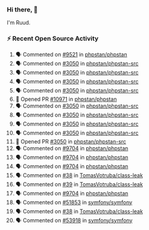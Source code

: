### Hi there, 👋

I'm Ruud.
 
### :zap: Recent Open Source Activity

<!--START_SECTION:activity-->
1. 🗣 Commented on [#9521](https://github.com/phpstan/phpstan/issues/9521#issuecomment-2095940870) in [phpstan/phpstan](https://github.com/phpstan/phpstan)
2. 🗣 Commented on [#3050](https://github.com/phpstan/phpstan-src/pull/3050#issuecomment-2095896463) in [phpstan/phpstan-src](https://github.com/phpstan/phpstan-src)
3. 🗣 Commented on [#3050](https://github.com/phpstan/phpstan-src/pull/3050#issuecomment-2095701791) in [phpstan/phpstan-src](https://github.com/phpstan/phpstan-src)
4. 🗣 Commented on [#3050](https://github.com/phpstan/phpstan-src/pull/3050#issuecomment-2095619896) in [phpstan/phpstan-src](https://github.com/phpstan/phpstan-src)
5. 🗣 Commented on [#3050](https://github.com/phpstan/phpstan-src/pull/3050#issuecomment-2095617565) in [phpstan/phpstan-src](https://github.com/phpstan/phpstan-src)
6. 💪 Opened PR [#10971](https://github.com/phpstan/phpstan/pull/10971) in [phpstan/phpstan](https://github.com/phpstan/phpstan)
7. 🗣 Commented on [#3050](https://github.com/phpstan/phpstan-src/pull/3050#issuecomment-2095586989) in [phpstan/phpstan-src](https://github.com/phpstan/phpstan-src)
8. 🗣 Commented on [#3050](https://github.com/phpstan/phpstan-src/pull/3050#issuecomment-2095577953) in [phpstan/phpstan-src](https://github.com/phpstan/phpstan-src)
9. 🗣 Commented on [#3050](https://github.com/phpstan/phpstan-src/pull/3050#issuecomment-2095571394) in [phpstan/phpstan-src](https://github.com/phpstan/phpstan-src)
10. 🗣 Commented on [#3050](https://github.com/phpstan/phpstan-src/pull/3050#issuecomment-2095548138) in [phpstan/phpstan-src](https://github.com/phpstan/phpstan-src)
11. 💪 Opened PR [#3050](https://github.com/phpstan/phpstan-src/pull/3050) in [phpstan/phpstan-src](https://github.com/phpstan/phpstan-src)
12. 🗣 Commented on [#9704](https://github.com/phpstan/phpstan/issues/9704#issuecomment-2093381530) in [phpstan/phpstan](https://github.com/phpstan/phpstan)
13. 🗣 Commented on [#9704](https://github.com/phpstan/phpstan/issues/9704#issuecomment-2093294278) in [phpstan/phpstan](https://github.com/phpstan/phpstan)
14. 🗣 Commented on [#9704](https://github.com/phpstan/phpstan/issues/9704#issuecomment-2093185481) in [phpstan/phpstan](https://github.com/phpstan/phpstan)
15. 🗣 Commented on [#38](https://github.com/TomasVotruba/class-leak/pull/38#issuecomment-2082061042) in [TomasVotruba/class-leak](https://github.com/TomasVotruba/class-leak)
16. 🗣 Commented on [#39](https://github.com/TomasVotruba/class-leak/pull/39#issuecomment-2076816290) in [TomasVotruba/class-leak](https://github.com/TomasVotruba/class-leak)
17. 🗣 Commented on [#9704](https://github.com/phpstan/phpstan/issues/9704#issuecomment-2073173402) in [phpstan/phpstan](https://github.com/phpstan/phpstan)
18. 🗣 Commented on [#51853](https://github.com/symfony/symfony/issues/51853#issuecomment-2067710619) in [symfony/symfony](https://github.com/symfony/symfony)
19. 🗣 Commented on [#38](https://github.com/TomasVotruba/class-leak/pull/38#issuecomment-2055755202) in [TomasVotruba/class-leak](https://github.com/TomasVotruba/class-leak)
20. 🗣 Commented on [#53918](https://github.com/symfony/symfony/issues/53918#issuecomment-2050198214) in [symfony/symfony](https://github.com/symfony/symfony)
<!--END_SECTION:activity-->
